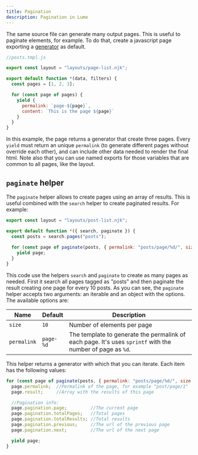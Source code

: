 ```yaml
---
title: Pagination
description: Pagination in Lume
---
```


The same source file can generate many output pages. This is useful to paginate elements, for example. To do that, create a javascript page exporting a [generator](https://developer.mozilla.org/en-US/docs/Web/JavaScript/Guide/Iterators_and_Generators) as default.

```js
//posts.tmpl.js

export const layout = "layouts/page-list.njk";

export default function *(data, filters) {
  const pages = [1, 2, 3];

  for (const page of pages) {
    yield {
      permalink: `page-${page}`,
      content: `This is the page ${page}`
    }
  }
}
```

In this example, the page returns a generator that create three pages. Every `yield` must return an unique `permalink` (to generate different pages without override each other), and can include other data needed to render the final html. Note also that you can use named exports for those variables that are common to all pages, like the layout.


## `paginate` helper

The `paginate` helper allows to create pages using an array of results. This is useful combined with the `search` helper to create paginated results. For example:

```js
export const layout = "layouts/post-list.njk";

export default function *({ search, paginate }) {
  const posts = search.pages("posts");
  
  for (const page of paginate(posts, { permalink: "posts/page/%d/", size: 10 })) {
    yield page;
  }
}
```

This code use the helpers `search` and `paginate` to create as many pages as needed. First it search all pages tagged as "posts" and then paginate the result creating one page for every 10 posts. As you can see, the `paginate` helper accepts two arguments: an iterable and an object with the options. The available options are:

Name        | Default   | Description
------------|-----------|------------
`size`      | `10`      | Number of elements per page
`permalink` | `page-%d` | The template to generate the permalink of each page. It's uses `sprintf` with the number of page as `%d`.

This helper returns a generator with which that you can iterate. Each item has the following values:

```js
for (const page of paginate(posts, { permalink: "posts/page/%d/", size: 10 })) {
  page.permalink;  //Permalink of the page, for example "post/page/1"
  page.result;     //Array with the results of this page

  //Pagination info:
  page.pagination.page;         //The current page
  page.pagination.totalPages;   //Total pages
  page.pagination.totalResults; //Total results
  page.pagination.previous;     //The url of the previous page
  page.pagination.next;         //The url of the next page

  yield page;
}
```